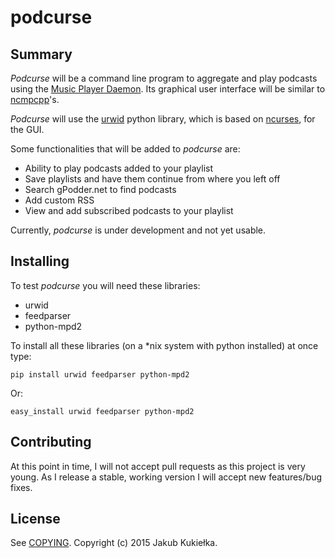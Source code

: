 # podcurse

## Summary

*Podcurse* will be a command line program to aggregate and play podcasts using the [Music Player Daemon](http://www.musicpd.org/). Its graphical user interface will be similar to [ncmpcpp](https://github.com/arybczak/ncmpcpp)'s.

*Podcurse* will use the [urwid](https://github.com/wardi/urwid) python library, which is based on [ncurses](https://www.gnu.org/software/ncurses/), for the GUI.

Some functionalities that will be added to *podcurse* are:
* Ability to play podcasts added to your playlist
* Save playlists and have them continue from where you left off
* Search gPodder.net to find podcasts
* Add custom RSS
* View and add subscribed podcasts to your playlist

Currently, *podcurse* is under development and not yet usable.

## Installing

To test *podcurse* you will need these libraries:
* urwid
* feedparser
* python-mpd2

To install all these libraries (on a *nix system with python installed) at once type:

`pip install urwid feedparser python-mpd2`

Or:

`easy_install urwid feedparser python-mpd2`

## Contributing

At this point in time, I will not accept pull requests as this project is very young. As I release a stable, working version I will accept new features/bug fixes.

## License

See [COPYING][]. Copyright (c) 2015 Jakub Kukiełka.

[COPYING]: ./COPYING
